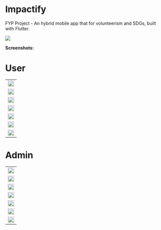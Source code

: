 # Impactify
FYP Project - An hybrid mobile app that for volunteerism and SDGs, built with Flutter.

<img src="https://github.com/user-attachments/assets/be61e585-1d8b-46bf-91d5-218b76a41ed6" />

**Screenshots:**


<h1>User</h1>
<table>
  <tr>
    <td><img src="https://github.com/user-attachments/assets/d0dfd0b4-b6df-4b5f-9a06-7ed4afa36d2b" width="100%" /></td>
  </tr>
  <tr>
    <td><img src="https://github.com/user-attachments/assets/8493f497-107c-4064-87b6-dc8245c05e84" width="100%" /></td>
  </tr>
  <tr>
    <td><img src="https://github.com/user-attachments/assets/4a10cb5c-00e8-4c65-9662-3f6043eae57a" width="100%" /></td>
  </tr>
  <tr>
    <td><img src="https://github.com/user-attachments/assets/cacf011e-937c-434d-9a0d-58e4e8f6e872" width="100%" /></td>
  </tr>
  <tr>
    <td><img src="https://github.com/user-attachments/assets/8a953f3f-ce9e-473a-bda4-f65c1c80d387" width="100%" /></td>
  </tr>
  <tr>
    <td><img src="https://github.com/user-attachments/assets/cd59da0a-4c5f-4fa3-9a59-383170053a86" width="100%" /></td>
  </tr>
  <tr>
    <td><img src="https://github.com/user-attachments/assets/25d53cdc-c7b0-4da4-9949-9a4fde89a880" width="100%" /></td>
  </tr>
</table>

<h1>Admin</h1>
<table>
  <tr>
    <td><img src="https://github.com/user-attachments/assets/9d908b77-bd79-4701-b9ad-0fd717abb159" width="100%" /></td>
  </tr>
  <tr>
    <td><img src="https://github.com/user-attachments/assets/e0792060-96b9-4a1c-b83d-828c1c22aeff" width="100%" /></td>
  </tr>
  <tr>
    <td><img src="https://github.com/user-attachments/assets/04c21cbb-0fec-459c-8ccd-3af5108fbd4b" width="100%" /></td>
  </tr>
  <tr>
    <td><img src="https://github.com/user-attachments/assets/cb140be4-541a-472f-a600-fb7f15cf270d" width="100%" /></td>
  </tr>
  <tr>
    <td><img src="https://github.com/user-attachments/assets/502ff9e1-6aa2-4c74-8ecd-3760360e1fc4" width="100%" /></td>
  </tr>
  <tr>
    <td><img src="https://github.com/user-attachments/assets/78567536-4180-4852-b815-78df58dba3e1" width="100%" /></td>
  </tr>
  <tr>
    <td><img src="https://github.com/user-attachments/assets/802ac8d3-ea4d-4808-8bc4-95a95d22e2fe" width="100%" /></td>
  </tr>
</table>



